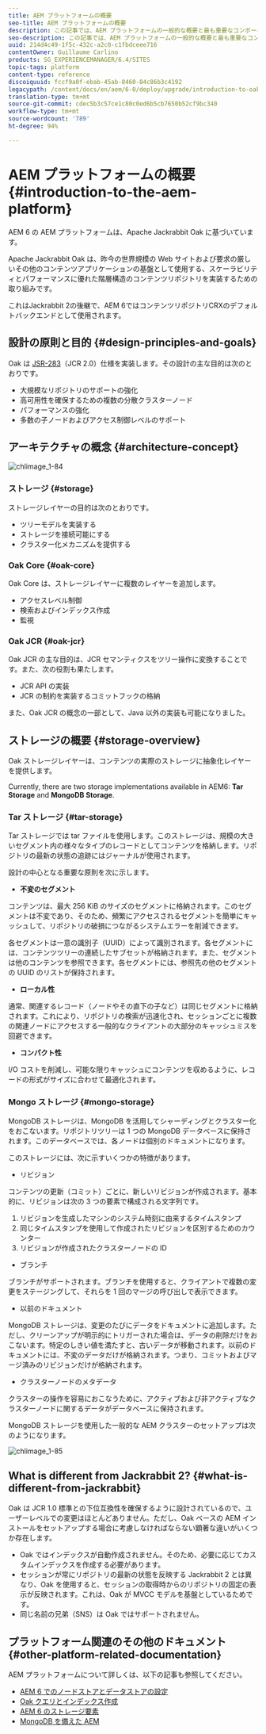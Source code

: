 ```yaml
---
title: AEM プラットフォームの概要
seo-title: AEM プラットフォームの概要
description: この記事では、AEM プラットフォームの一般的な概要と最も重要なコンポーネントを示します。
seo-description: この記事では、AEM プラットフォームの一般的な概要と最も重要なコンポーネントを示します。
uuid: 214d4c49-1f5c-432c-a2c0-c1fbdceee716
contentOwner: Guillaume Carlino
products: SG_EXPERIENCEMANAGER/6.4/SITES
topic-tags: platform
content-type: reference
discoiquuid: fccf9a0f-ebab-45ab-8460-84c86b3c4192
legacypath: /content/docs/en/aem/6-0/deploy/upgrade/introduction-to-oak
translation-type: tm+mt
source-git-commit: cdec5b3c57ce1c80c0ed6b5cb7650b52cf9bc340
workflow-type: tm+mt
source-wordcount: '789'
ht-degree: 94%

---
```



# AEM プラットフォームの概要{#introduction-to-the-aem-platform}

AEM 6 の AEM プラットフォームは、Apache Jackrabbit Oak に基づいています。

Apache Jackrabbit Oak は、昨今の世界規模の Web サイトおよび要求の厳しいその他のコンテンツアプリケーションの基盤として使用する、スケーラビリティとパフォーマンスに優れた階層構造のコンテンツリポジトリを実装するための取り組みです。

これはJackrabbit 2の後継で、AEM 6ではコンテンツリポジトリCRXのデフォルトバックエンドとして使用されます。

## 設計の原則と目的 {#design-principles-and-goals}

Oak は [JSR-283](https://www.day.com/day/en/products/jcr/jsr-283.html)（JCR 2.0）仕様を実装します。その設計の主な目的は次のとおりです。

* 大規模なリポジトリのサポートの強化
* 高可用性を確保するための複数の分散クラスターノード
* パフォーマンスの強化
* 多数の子ノードおよびアクセス制御レベルのサポート

## アーキテクチャの概念 {#architecture-concept}

![chlimage_1-84](assets/chlimage_1-84.png)

### ストレージ {#storage}

ストレージレイヤーの目的は次のとおりです。

* ツリーモデルを実装する
* ストレージを接続可能にする
* クラスター化メカニズムを提供する

### Oak Core {#oak-core}

Oak Core は、ストレージレイヤーに複数のレイヤーを追加します。

* アクセスレベル制御
* 検索およびインデックス作成
* 監視

### Oak JCR {#oak-jcr}

Oak JCR の主な目的は、JCR セマンティクスをツリー操作に変換することです。また、次の役割も果たします。

* JCR API の実装
* JCR の制約を実装するコミットフックの格納

また、Oak JCR の概念の一部として、Java 以外の実装も可能になりました。

## ストレージの概要 {#storage-overview}

Oak ストレージレイヤーは、コンテンツの実際のストレージに抽象化レイヤーを提供します。

Currently, there are two storage implementations available in AEM6: **Tar Storage** and **MongoDB Storage**.

### Tar ストレージ {#tar-storage}

Tar ストレージでは tar ファイルを使用します。このストレージは、規模の大きいセグメント内の様々なタイプのレコードとしてコンテンツを格納します。リポジトリの最新の状態の追跡にはジャーナルが使用されます。

設計の中心となる重要な原則を次に示します。

* **不変のセグメント**

コンテンツは、最大 256 KiB のサイズのセグメントに格納されます。このセグメントは不変であり、そのため、頻繁にアクセスされるセグメントを簡単にキャッシュして、リポジトリの破損につながるシステムエラーを削減できます。

各セグメントは一意の識別子（UUID）によって識別されます。各セグメントには、コンテンツツリーの連続したサブセットが格納されます。また、セグメントは他のコンテンツを参照できます。各セグメントには、参照先の他のセグメントの UUID のリストが保持されます。

* **ローカル性**

通常、関連するレコード（ノードやその直下の子など）は同じセグメントに格納されます。これにより、リポジトリの検索が迅速化され、セッションごとに複数の関連ノードにアクセスする一般的なクライアントの大部分のキャッシュミスを回避できます。

* **コンパクト性**

I/O コストを削減し、可能な限りキャッシュにコンテンツを収めるように、レコードの形式がサイズに合わせて最適化されます。

### Mongo ストレージ {#mongo-storage}

MongoDB ストレージは、MongoDB を活用してシャーディングとクラスター化をおこないます。リポジトリツリーは 1 つの MongoDB データベースに保持されます。このデータベースでは、各ノードは個別のドキュメントになります。

このストレージには、次に示すいくつかの特徴があります。

* リビジョン

コンテンツの更新（コミット）ごとに、新しいリビジョンが作成されます。基本的に、リビジョンは次の 3 つの要素で構成される文字列です。

1. リビジョンを生成したマシンのシステム時刻に由来するタイムスタンプ
1. 同じタイムスタンプを使用して作成されたリビジョンを区別するためのカウンター
1. リビジョンが作成されたクラスターノードの ID

* ブランチ

ブランチがサポートされます。ブランチを使用すると、クライアントで複数の変更をステージングして、それらを 1 回のマージの呼び出しで表示できます。

* 以前のドキュメント

MongoDB ストレージは、変更のたびにデータをドキュメントに追加します。ただし、クリーンアップが明示的にトリガーされた場合は、データの削除だけをおこないます。特定のしきい値を満たすと、古いデータが移動されます。以前のドキュメントには、不変のデータだけが格納されます。つまり、コミットおよびマージ済みのリビジョンだけが格納されます。

* クラスターノードのメタデータ

クラスターの操作を容易におこなうために、アクティブおよび非アクティブなクラスターノードに関するデータがデータベースに保持されます。

MongoDB ストレージを使用した一般的な AEM クラスターのセットアップは次のようになります。

![chlimage_1-85](assets/chlimage_1-85.png)

## What is different from Jackrabbit 2? {#what-is-different-from-jackrabbit}

Oak は JCR 1.0 標準との下位互換性を確保するように設計されているので、ユーザーレベルでの変更はほとんどありません。ただし、Oak ベースの AEM インストールをセットアップする場合に考慮しなければならない顕著な違いがいくつか存在します。

* Oak ではインデックスが自動作成されません。そのため、必要に応じてカスタムインデックスを作成する必要があります。
* セッションが常にリポジトリの最新の状態を反映する Jackrabbit 2 とは異なり、Oak を使用すると、セッションの取得時からのリポジトリの固定の表示が反映されます。これは、Oak が MVCC モデルを基盤としているためです。
* 同じ名前の兄弟（SNS）は Oak ではサポートされません。

## プラットフォーム関連のその他のドキュメント {#other-platform-related-documentation}

AEM プラットフォームについて詳しくは、以下の記事も参照してください。

* [AEM 6 でのノードストアとデータストアの設定](/help/sites-deploying/data-store-config.md)
* [Oak クエリとインデックス作成](/help/sites-deploying/queries-and-indexing.md)
* [AEM 6 のストレージ要素](/help/sites-deploying/storage-elements-in-aem-6.md)
* [MongoDB を備えた AEM](/help/sites-deploying/aem-with-mongodb.md)

